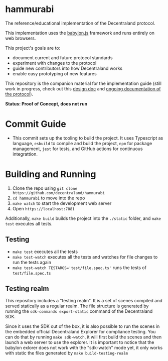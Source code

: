 # hammurabi

The reference/educational implementation of the Decentraland protocol.

This implementation uses the [babylon.js](htttps://babylonjs.org) framework and runs entirely on web browsers.

This project's goals are to:
- document current and future protocol standards
- experiment with changes to the protocol
- guide new contributors into how Decentraland works
- enable easy prototyping of new features

This repository is the companion material for the implementation guide (still work in progress, check out this [design doc](https://docs.google.com/document/d/1CLjcr3AU-fm-vfjV41kogTmNZc9JgQufwmh2b2y_AT8/edit) and [ongoing documentation of the protocol](https://github.com/decentraland/documentation/pulls?q=label%3Aprotocol)).

**Status: Proof of Concept, does not run**

# Commit Guide

- This commit sets up the tooling to build the project. It uses Typescript as language, `esbuild` to compile and build the project, `npm` for package management, `jest` for tests, and GitHub actions for continuous integrattion.

# Building and Running

1. Clone the repo using `git clone https://github.com/decentraland/hammurabi`
2. `cd hammurabi` to move into the repo
3. `make watch` to start the development web server
4. Open `https://localhost:7081`

Additionally, `make build` builds the project into the `./static` folder, and `make test` executes all tests.

## Testing

- `make test` executes all the tests
- `make test-watch` executes all the tests and watches for file changes to run the tests again
- `make test-watch TESTARGS='test/file.spec.ts'` runs the tests of `test/file.spec.ts`

## Testing realm

This repository includes a "testing realm". It is a set of scenes compiled and served statically as a regular realm. The file structure is generated by running the `sdk-commands export-static` command of the Decentraland SDK.

Since it uses the SDK out of the box, it is also possible to run the scenes in the embedded official Decentraland Explorer for compliance testing. You can do that by running `make sdk-watch`, it will first build the scenes and then launch a web server to use the explorer. It is important to notice that the babylon exlorer does not work with the "sdk-watch" mode yet, it only works with static the files generated by `make build-testing-realm`